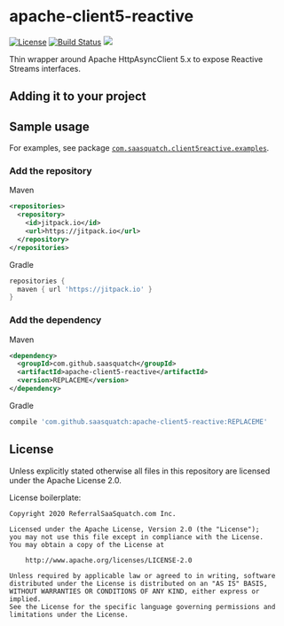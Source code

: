 # apache-client5-reactive

[![License](https://img.shields.io/badge/License-Apache%202.0-blue.svg)](https://opensource.org/licenses/Apache-2.0)
[![Build Status](https://travis-ci.org/saasquatch/apache-client5-reactive.svg?branch=master)](https://travis-ci.org/saasquatch/apache-client5-reactive)
[![](https://jitpack.io/v/saasquatch/apache-client5-reactive.svg)](https://jitpack.io/#saasquatch/apache-client5-reactive)

Thin wrapper around Apache HttpAsyncClient 5.x to expose Reactive Streams interfaces.

## Adding it to your project

## Sample usage

For examples, see package [`com.saasquatch.client5reactive.examples`](https://github.com/saasquatch/apache-client5-reactive/tree/master/src/test/java/com/saasquatch/client5reactive/examples).

### Add the repository

Maven

```xml
<repositories>
  <repository>
    <id>jitpack.io</id>
    <url>https://jitpack.io</url>
  </repository>
</repositories>
```

Gradle

```gradle
repositories {
  maven { url 'https://jitpack.io' }
}
```

### Add the dependency

Maven

```xml
<dependency>
  <groupId>com.github.saasquatch</groupId>
  <artifactId>apache-client5-reactive</artifactId>
  <version>REPLACEME</version>
</dependency>
```

Gradle

```gradle
compile 'com.github.saasquatch:apache-client5-reactive:REPLACEME'
```

## License

Unless explicitly stated otherwise all files in this repository are licensed under the Apache License 2.0.

License boilerplate:

```
Copyright 2020 ReferralSaaSquatch.com Inc.

Licensed under the Apache License, Version 2.0 (the "License");
you may not use this file except in compliance with the License.
You may obtain a copy of the License at

    http://www.apache.org/licenses/LICENSE-2.0

Unless required by applicable law or agreed to in writing, software
distributed under the License is distributed on an "AS IS" BASIS,
WITHOUT WARRANTIES OR CONDITIONS OF ANY KIND, either express or implied.
See the License for the specific language governing permissions and
limitations under the License.
```
